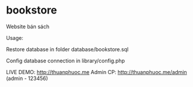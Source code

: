 # bookstore
Website bán sách

Usage:

Restore database in folder database/bookstore.sql

Config database connection in library/config.php

LIVE DEMO: http://thuanphuoc.me
Admin CP: http://thuanphuoc.me/admin (admin - 123456)
